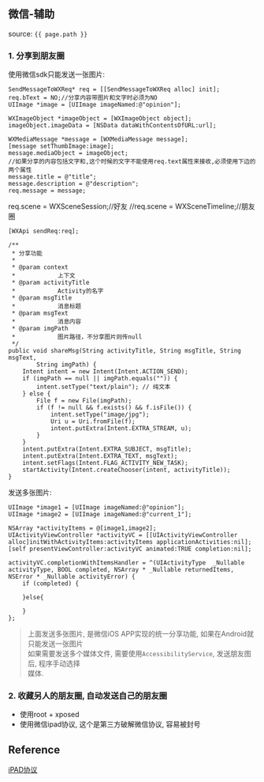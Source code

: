 ## 微信-辅助
source: `{{ page.path }}`

### 1. 分享到朋友圈

使用微信sdk只能发送一张图片:

    SendMessageToWXReq* req = [[SendMessageToWXReq alloc] init];
    req.bText = NO;//分享内容带图片和文字时必须为NO
    UIImage *image = [UIImage imageNamed:@"opinion"];
  
    WXImageObject *imageObject = [WXImageObject object];
    imageObject.imageData = [NSData dataWithContentsOfURL:url];

    WXMediaMessage *message = [WXMediaMessage message];
    [message setThumbImage:image];
    message.mediaObject = imageObject;
    //如果分享的内容包括文字和,这个时候的文字不能使用req.text属性来接收,必须使用下边的两个属性
    message.title = @"title";
    message.description = @"description";
    req.message = message;
   req.scene = WXSceneSession;//好友
   //req.scene = WXSceneTimeline;//朋友圈

    [WXApi sendReq:req];

    /**
	 * 分享功能
	 *
	 * @param context
	 *            上下文
	 * @param activityTitle
	 *            Activity的名字
	 * @param msgTitle
	 *            消息标题
	 * @param msgText
	 *            消息内容
	 * @param imgPath
	 *            图片路径，不分享图片则传null
	 */
	public void shareMsg(String activityTitle, String msgTitle, String msgText,
			String imgPath) {
		Intent intent = new Intent(Intent.ACTION_SEND);
		if (imgPath == null || imgPath.equals("")) {
			intent.setType("text/plain"); // 纯文本
		} else {
			File f = new File(imgPath);
			if (f != null && f.exists() && f.isFile()) {
				intent.setType("image/jpg");
				Uri u = Uri.fromFile(f);
				intent.putExtra(Intent.EXTRA_STREAM, u);
			}
		}
		intent.putExtra(Intent.EXTRA_SUBJECT, msgTitle);
		intent.putExtra(Intent.EXTRA_TEXT, msgText);
		intent.setFlags(Intent.FLAG_ACTIVITY_NEW_TASK);
		startActivity(Intent.createChooser(intent, activityTitle));
	}

发送多张图片:

    UIImage *image1 = [UIImage imageNamed:@"opinion"];
    UIImage *image2 = [UIImage imageNamed:@"current_1"];
    
    NSArray *activityItems = @[image1,image2];
    UIActivityViewController *activityVC = [[UIActivityViewController alloc]initWithActivityItems:activityItems applicationActivities:nil];
    [self presentViewController:activityVC animated:TRUE completion:nil];

    activityVC.completionWithItemsHandler = ^(UIActivityType  _Nullable activityType, BOOL completed, NSArray * _Nullable returnedItems, NSError * _Nullable activityError) {
        if (completed) {
           
        }else{
            
        }
    };


> 上面发送多张图片, 是微信iOS APP实现的统一分享功能, 如果在Android就只能发送一张图片  
> 如果需要发送多个媒体文件, 需要使用`AccessibilityService`, 发送朋友图后, 程序手动选择  
> 媒体.

### 2. 收藏另人的朋友圈, 自动发送自己的朋友圈

* 使用root + xposed
* 使用微信ipad协议, 这个是第三方破解微信协议, 容易被封号

## Reference
[iPAD协议](http://wechat.qeapi.com/Index)
